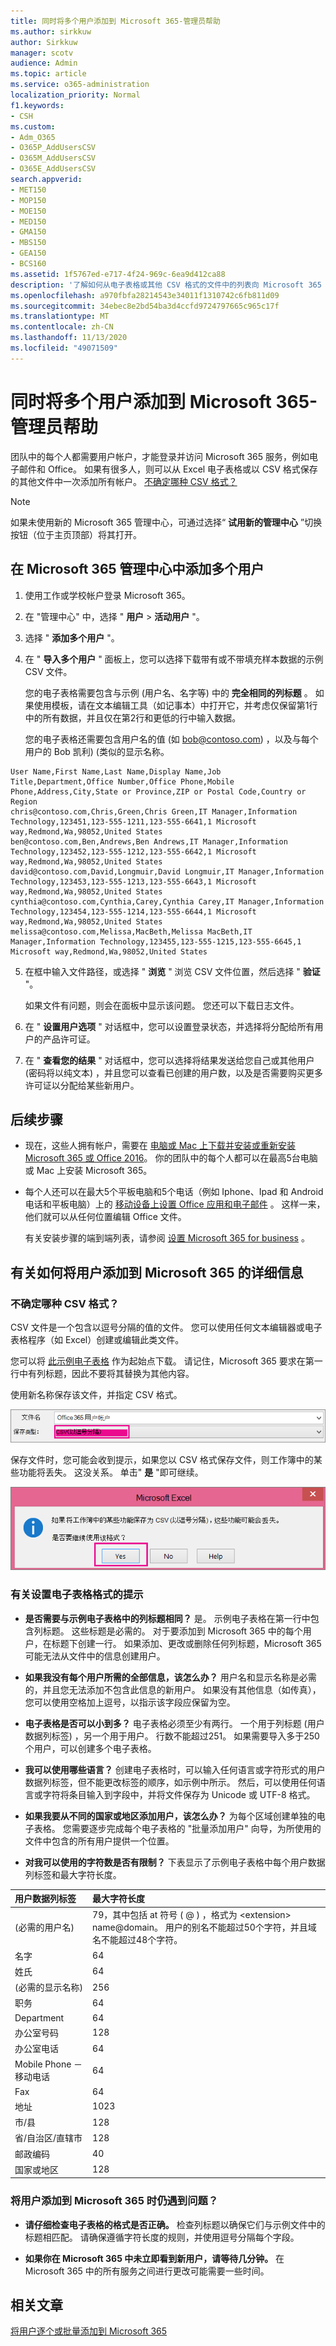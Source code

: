 ```yaml
---
title: 同时将多个用户添加到 Microsoft 365-管理员帮助
ms.author: sirkkuw
author: Sirkkuw
manager: scotv
audience: Admin
ms.topic: article
ms.service: o365-administration
localization_priority: Normal
f1.keywords:
- CSH
ms.custom:
- Adm_O365
- O365P_AddUsersCSV
- O365M_AddUsersCSV
- O365E_AddUsersCSV
search.appverid:
- MET150
- MOP150
- MOE150
- MED150
- GMA150
- MBS150
- GEA150
- BCS160
ms.assetid: 1f5767ed-e717-4f24-969c-6ea9d412ca88
description: '了解如何从电子表格或其他 CSV 格式的文件中的列表向 Microsoft 365 for business 中添加多个用户。 观看 YouTube 上的视频，说明如何将帐户添加到 Microsoft 365。 在此过程结束时，拥有帐户的每位用户都将拥有一个 Microsoft 365 邮箱。 '
ms.openlocfilehash: a970fbfa28214543e34011f1310742c6fb811d09
ms.sourcegitcommit: 34ebec8e2bd54ba3d4ccfd9724797665c965c17f
ms.translationtype: MT
ms.contentlocale: zh-CN
ms.lasthandoff: 11/13/2020
ms.locfileid: "49071509"
---
```

# <a name="add-several-users-at-the-same-time-to-microsoft-365---admin-help"></a>同时将多个用户添加到 Microsoft 365-管理员帮助

团队中的每个人都需要用户帐户，才能登录并访问 Microsoft 365 服务，例如电子邮件和 Office。 如果有很多人，则可以从 Excel 电子表格或以 CSV 格式保存的其他文件中一次添加所有帐户。 [不确定哪种 CSV 格式？](add-several-users-at-the-same-time.md#__toc316652088)
  
> [!NOTE] 
> 如果未使用新的 Microsoft 365 管理中心，可通过选择“ **试用新的管理中心** ”切换按钮（位于主页顶部）将其打开。

## <a name="add-multiple-users-in-the-microsoft-365-admin-center"></a>在 Microsoft 365 管理中心中添加多个用户

1. 使用工作或学校帐户登录 Microsoft 365。 
    
2. 在 "管理中心" 中，选择 " **用户** \> **活动用户** "。

3. 选择 " **添加多个用户** "。

4. 在 " **导入多个用户** " 面板上，您可以选择下载带有或不带填充样本数据的示例 CSV 文件。 
    
    您的电子表格需要包含与示例 (用户名、名字等) 中的 **完全相同的列标题** 。 如果使用模板，请在文本编辑工具（如记事本）中打开它，并考虑仅保留第1行中的所有数据，并且仅在第2行和更低的行中输入数据。 
    
    您的电子表格还需要包含用户名的值 (如 bob@contoso.com) ，以及与每个用户的 Bob 凯利)  (类似的显示名称。 
    
  ```
  User Name,First Name,Last Name,Display Name,Job Title,Department,Office Number,Office Phone,Mobile Phone,Address,City,State or Province,ZIP or Postal Code,Country or Region
  chris@contoso.com,Chris,Green,Chris Green,IT Manager,Information Technology,123451,123-555-1211,123-555-6641,1 Microsoft way,Redmond,Wa,98052,United States
  ben@contoso.com,Ben,Andrews,Ben Andrews,IT Manager,Information Technology,123452,123-555-1212,123-555-6642,1 Microsoft way,Redmond,Wa,98052,United States
  david@contoso.com,David,Longmuir,David Longmuir,IT Manager,Information Technology,123453,123-555-1213,123-555-6643,1 Microsoft way,Redmond,Wa,98052,United States
  cynthia@contoso.com,Cynthia,Carey,Cynthia Carey,IT Manager,Information Technology,123454,123-555-1214,123-555-6644,1 Microsoft way,Redmond,Wa,98052,United States
  melissa@contoso.com,Melissa,MacBeth,Melissa MacBeth,IT Manager,Information Technology,123455,123-555-1215,123-555-6645,1 Microsoft way,Redmond,Wa,98052,United States
  
  ```

5. 在框中输入文件路径，或选择 " **浏览** " 浏览 CSV 文件位置，然后选择 " **验证** "。
  
    如果文件有问题，则会在面板中显示该问题。 您还可以下载日志文件。
    
5. 在 " **设置用户选项** " 对话框中，您可以设置登录状态，并选择将分配给所有用户的产品许可证。 
    
6. 在 " **查看您的结果** " 对话框中，您可以选择将结果发送给您自己或其他用户 (密码将以纯文本) ，并且您可以查看已创建的用户数，以及是否需要购买更多许可证以分配给某些新用户。 

## <a name="next-steps"></a>后续步骤
<a name="bk_preview"> </a>

- 现在，这些人拥有帐户，需要在 [电脑或 Mac 上下载并安装或重新安装 Microsoft 365 或 Office 2016](https://support.office.com/article/4414eaaf-0478-48be-9c42-23adc4716658)。 你的团队中的每个人都可以在最高5台电脑或 Mac 上安装 Microsoft 365。 
    
- 每个人还可以在最大5个平板电脑和5个电话（例如 Iphone、Ipad 和 Android 电话和平板电脑）上的 [移动设备上设置 Office 应用和电子邮件](https://support.office.com/article/7dabb6cb-0046-40b6-81fe-767e0b1f014f) 。 这样一来，他们就可以从任何位置编辑 Office 文件。 
    
    有关安装步骤的端到端列表，请参阅 [设置 Microsoft 365 for business](https://support.office.com/article/6a3a29a0-e616-4713-99d1-15eda62d04fa) 。 
    
## <a name="more-information-about-how-to-add-users-to-microsoft-365"></a>有关如何将用户添加到 Microsoft 365 的详细信息
<a name="bk_preview"> </a>

### <a name="not-sure-what-csv-format-is"></a>不确定哪种 CSV 格式？
<a name="__toc316652088"> </a>

CSV 文件是一个包含以逗号分隔的值的文件。 您可以使用任何文本编辑器或电子表格程序（如 Excel）创建或编辑此类文件。
  
您可以将 [此示例电子表格](https://www.microsoft.com/download/details.aspx?id=45485) 作为起始点下载。 请记住，Microsoft 365 要求在第一行中有列标题，因此不要将其替换为其他内容。 
  
使用新名称保存该文件，并指定 CSV 格式。
  
![如何将 Excel 中的文件保存为 CSV 格式的图像](../media/35a86ebe-63ab-4b4d-9a92-e177de33ebae.png)
  
保存文件时，您可能会收到提示，如果您以 CSV 格式保存文件，则工作簿中的某些功能将丢失。 这没关系。 单击" **是** "即可继续。 
  
![您可能会收到的提示的图片，询问您是否确实要将文件保存为 CSV 格式](../media/51032a81-690c-45ef-bfc5-09ea7f790e98.png)
  
### <a name="tips-for-formatting-your-spreadsheet"></a>有关设置电子表格格式的提示
<a name="__toc314595848"> </a>

- **是否需要与示例电子表格中的列标题相同？** 是。 示例电子表格在第一行中包含列标题。 这些标题是必需的。 对于要添加到 Microsoft 365 中的每个用户，在标题下创建一行。 如果添加、更改或删除任何列标题，Microsoft 365 可能无法从文件中的信息创建用户。 
    
- **如果我没有每个用户所需的全部信息，该怎么办？** 用户名和显示名称是必需的，并且您无法添加不包含此信息的新用户。 如果没有其他信息（如传真），您可以使用空格加上逗号，以指示该字段应保留为空。 
    
- **电子表格是否可以小到多？** 电子表格必须至少有两行。 一个用于列标题 (用户数据列标签) ，另一个用于用户。 行数不能超过251。 如果需要导入多于250个用户，可以创建多个电子表格。 
    
- **我可以使用哪些语言？** 创建电子表格时，可以输入任何语言或字符形式的用户数据列标签，但不能更改标签的顺序，如示例中所示。 然后，可以使用任何语言或字符将条目输入到字段中，并将文件保存为 Unicode 或 UTF-8 格式。 
    
- **如果我要从不同的国家或地区添加用户，该怎么办？** 为每个区域创建单独的电子表格。 您需要逐步完成每个电子表格的 "批量添加用户" 向导，为所使用的文件中包含的所有用户提供一个位置。 
    
- **对我可以使用的字符数是否有限制？** 下表显示了示例电子表格中每个用户数据列标签和最大字符长度。 
    
|**用户数据列标签**|**最大字符长度**|
|:-----|:-----|
| (必需的用户名)   <br/> |79，其中包括 at 符号 ( @ ) ，格式为 \<extension\> name@domain。 用户的别名不能超过50个字符，并且域名不能超过48个字符。  <br/> |
|名字  <br/> |64  <br/> |
|姓氏  <br/> |64  <br/> |
| (必需的显示名称)   <br/> |256  <br/> |
|职务  <br/> |64  <br/> |
|Department  <br/> |64  <br/> |
|办公室号码  <br/> |128  <br/> |
|办公室电话  <br/> |64  <br/> |
|Mobile Phone － 移动电话  <br/> |64  <br/> |
|Fax  <br/> |64  <br/> |
|地址  <br/> |1023  <br/> |
|市/县  <br/> |128  <br/> |
|省/自治区/直辖市  <br/> |128  <br/> |
|邮政编码  <br/> |40  <br/> |
|国家或地区  <br/> |128  <br/> |
   
### <a name="still-having-problems-when-adding-users-to-microsoft-365"></a>将用户添加到 Microsoft 365 时仍遇到问题？

- **请仔细检查电子表格的格式是否正确。** 检查列标题以确保它们与示例文件中的标题相匹配。 请确保遵循字符长度的规则，并使用逗号分隔每个字段。 
    
- **如果你在 Microsoft 365 中未立即看到新用户，请等待几分钟。** 在 Microsoft 365 中的所有服务之间进行更改可能需要一些时间。 
    
## <a name="related-articles"></a>相关文章

[将用户逐个或批量添加到 Microsoft 365](https://docs.microsoft.com/office365/admin/add-users/add-users)




